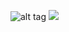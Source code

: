 ![alt tag](https://raw.github.com/ukoreh/dotnetlog/master/logo.png)
![](https://raw.github.com/ukoreh/dotnetlog/master/logo.png)